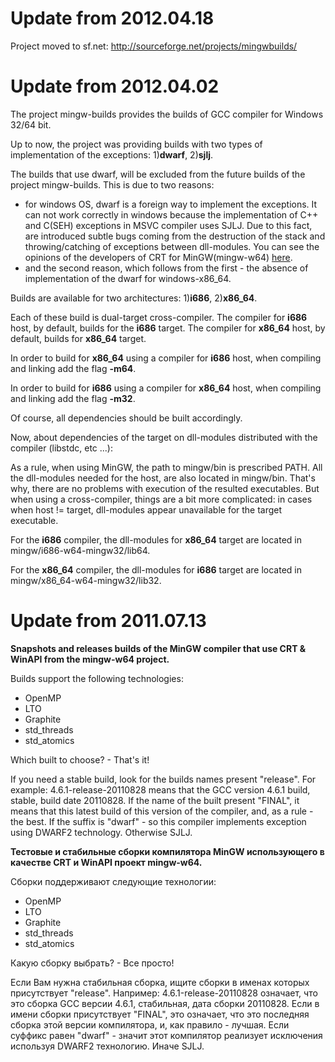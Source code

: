 # Update from 2012.04.18 #
Project moved to sf.net: http://sourceforge.net/projects/mingwbuilds/

# Update from 2012.04.02 #
The project mingw-builds provides the builds of GCC compiler for Windows 32/64 bit.

Up to now, the project was providing builds with two types of implementation of the exceptions: 1)**dwarf**, 2)**sjlj**.

The builds that use dwarf, will be excluded from the future builds of the project mingw-builds. This is due to two reasons:
  * for windows OS, dwarf is a foreign way to implement the exceptions. It can not work correctly in windows because the implementation of С++ and C(SEH) exceptions in MSVC compiler uses SJLJ. Due to this fact, are introduced subtle bugs coming from the destruction of the stack and throwing/catching of exceptions between dll-modules. You can see the opinions of the developers of CRT for MinGW(mingw-w64) [here](https://sourceforge.net/apps/trac/mingw-w64/wiki/Exception%20Handling).
  * and the second reason, which follows from the first - the absence of implementation of the dwarf for windows-x86\_64.

Builds are available for two architectures: 1)**i686**, 2)**x86\_64**.

Each of these build is dual-target cross-compiler.
The compiler for **i686** host, by default, builds for the **i686** target.
The compiler for **x86\_64** host, by default, builds for **x86\_64** target.

In order to build for **x86\_64** using a compiler for **i686** host, when compiling and linking add the flag **-m64**.

In order to build for **i686** using a compiler for **x86\_64** host, when compiling and linking add the flag **-m32**.

Of course, all dependencies should be built accordingly.

Now, about dependencies of the target on dll-modules distributed with the compiler (libstdc, etc ...):

As a rule, when using MinGW, the path to mingw/bin is prescribed PATH. All the dll-modules needed for the host, are also located in mingw/bin.
That's why, there are no problems with execution of the resulted executables. But when using a cross-compiler, things are a bit more complicated: in cases when host != target, dll-modules appear unavailable for the target executable.

For the **i686** compiler, the dll-modules for **x86\_64** target are located in mingw/i686-w64-mingw32/lib64.

For the **x86\_64** compiler, the dll-modules for **i686** target are located in mingw/x86\_64-w64-mingw32/lib32.

# Update from 2011.07.13 #
**Snapshots and releases builds of the MinGW compiler that use CRT & WinAPI from the mingw-w64 project.**

Builds support the following technologies:
  * OpenMP
  * LTO
  * Graphite
  * std\_threads
  * std\_atomics

Which built to choose? - That's it!

If you need a stable build, look for the builds names present "release". For example: 4.6.1-release-20110828 means that the GCC version 4.6.1 build, stable, build date 20110828. If the name of the built present "FINAL", it means that this latest build of this version of the compiler, and, as a rule - the best. If the suffix is "dwarf" - so this compiler implements exception using DWARF2 technology. Otherwise SJLJ.

**Тестовые и стабильные сборки компилятора MinGW использующего в качестве CRT и WinAPI проект mingw-w64.**

Сборки поддерживают следующие технологии:
  * OpenMP
  * LTO
  * Graphite
  * std\_threads
  * std\_atomics

Какую сборку выбрать? - Все просто!

Если Вам нужна стабильная сборка, ищите сборки в именах которых присутствует "release". Например: 4.6.1-release-20110828 означает, что это сборка GCC версии 4.6.1, стабильная, дата сборки 20110828. Если в имени сборки присутствует "FINAL", это означает, что это последняя сборка этой версии компилятора, и, как правило - лучшая. Если суффикс равен "dwarf" - значит этот компилятор реализует исключения используя DWARF2 технологию. Иначе SJLJ.